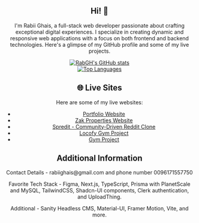 <!DOCTYPE html>
<html lang="en">
<head>
    <meta charset="UTF-8">
    <meta name="viewport" content="width=device-width, initial-scale=1.0">
</head>
<body>
    <div style="text-align: center;">
        <h2>Hi! 👋</h2>
        <p>I'm Rabii Ghais, a full-stack web developer passionate about crafting exceptional digital experiences. I specialize in creating dynamic and responsive web applications with a focus on both frontend and backend technologies. Here's a glimpse of my GitHub profile and some of my live projects.</p>
<div>
        <a href="https://github.com/RabGH/github-readme-stats">
            <img src="https://github-readme-stats.vercel.app/api?username=RabGH&show_icons=true&bg_color=00000000&rank_icon=github" alt="RabGH's GitHub stats">
        </a>
</div>
        <a href="https://github.com/RabGH/github-readme-stats">
            <img src="https://github-readme-stats.vercel.app/api/top-langs/?username=RabGH&layout=compact&bg_color=00000000" alt="Top Languages">
      <div>    
        </a>
        <h2>🌐 Live Sites</h2>
        <p>Here are some of my live websites:</p>
        <ul>
            <li><a href="https://rabiighais.vercel.app/">Portfolio Website</a></li>
            <li><a href="https://zakpropertiesclient.vercel.app/">Zak Properties Website</a></li>
            <li><a href="https://spredit.vercel.app/">Spredit - Community-Driven Reddit Clone</a></li>
            <li><a href="https://locofygymproject.vercel.app/">Locofy Gym Project</a></li>
            <li><a href="https://gymproject-five.vercel.app/">Gym Project</a></li>
        </ul>
</div>  
          <div>
        <h2>Additional Information</h2>
        <p>Contact Details - rabiighais@gmail.com and phone number 0096171557750</p>
        <p>Favorite Tech Stack - Figma, Next.js, TypeScript, Prisma with PlanetScale and MySQL, TailwindCSS, Shadcn-UI components, Clerk authentication, and UploadThing.</p>
        <p>Additional - Sanity Headless CMS, Material-UI, Framer Motion, Vite, and more.</p>
    </div>
</body>
</html>
